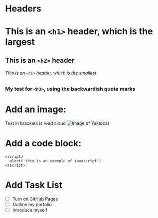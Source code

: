 # Headers
# This is an `<h1>` header, which is the largest
## This is an `<h2>` header
###### This is an `<h6>` header, which is the smallest
### My test for `<h3>`, using the backwardish quote marks

# Add an image:
Text in brackets is read aloud
![Image of Yaktocat](https://octodex.github.com/images/yaktocat.png)

# Add a code block:
```
<script>
  alert('this is an example of javascript')
</script>
```

# Add Task List
- [ ] Turn on GitHub Pages
- [ ] Outline my porfolio
- [ ] Introduce myself
